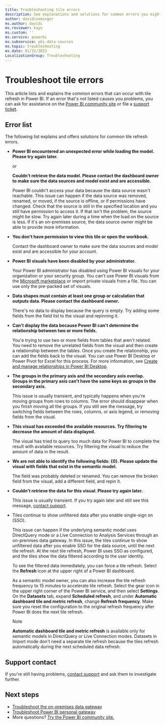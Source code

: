 ```yaml
---
title: Troubleshooting tile errors
description: See explanations and solutions for common errors you might see with tile refresh in Power BI.
author: davidiseminger
ms.author: davidi
ms.reviewer: kayu
ms.custom: ''
ms.service: powerbi
ms.subservice: pbi-data-sources
ms.topic: troubleshooting
ms.date: 01/31/2023
LocalizationGroup: Troubleshooting
---
```

# Troubleshoot tile errors

This article lists and explains the common errors that can occur with tile refresh in Power BI. If an error that's not listed causes you problems, you can ask for assistance on the [Power BI community site](https://community.powerbi.com/) or file a [support ticket](https://powerbi.microsoft.com/support).

## Error list

The following list explains and offers solutions for common tile refresh errors.

- **Power BI encountered an unexpected error while loading the model. Please try again later.**

  or

  **Couldn't retrieve the data model. Please contact the dashboard owner to make sure the data sources and model exist and are accessible.**

  Power BI couldn't access your data because the data source wasn't reachable. This issue can happen if the data source was removed, renamed, or moved, if the source is offline, or if permissions have changed. Check that the source is still in the specified location and you still have permission to access it. If that isn't the problem, the source might be slow. Try again later during a time when the load on the source is less. If it's an on-premises source, the data source owner might be able to provide more information.

- **You don't have permission to view this tile or open the workbook.**

  Contact the dashboard owner to make sure the data sources and model exist and are accessible for your account.

- **Power BI visuals have been disabled by your administrator.**

  Your Power BI administrator has disabled using Power BI visuals for your organization or your security group. You can't use Power BI visuals from the [Microsoft marketplace](https://appsource.microsoft.com/marketplace/apps?page=1&product=power-bi-visuals) or import private visuals from a file. You can use only the pre-packed set of visuals.

- **Data shapes must contain at least one group or calculation that outputs data. Please contact the dashboard owner.**

  There's no data to display because the query is empty. Try adding some fields from the field list to the visual and repinning it.

- **Can't display the data because Power BI can't determine the relationship between two or more fields.**

  You'e trying to use two or more fields from tables that aren't related. You need to remove the unrelated fields from the visual and then create a relationship between the tables. Once you create the relationship, you can add the fields back to the visual. You can use Power BI Desktop or Power Pivot for Excel for this process. For more information, see [Create and manage relationships in Power BI Desktop](../transform-model/desktop-create-and-manage-relationships.md).

- **The groups in the primary axis and the secondary axis overlap. Groups in the primary axis can't have the same keys as groups in the secondary axis.**

  This issue is usually transient, and typically happens when you're moving groups from rows to columns. The error should disappear when you finish moving all the groups. If you still see the message, try switching fields between the rows, columns, or axis legend, or removing fields from the visual.

- **This visual has exceeded the available resources. Try filtering to decrease the amount of data displayed.**

  The visual has tried to query too much data for Power BI to complete the result with available resources. Try filtering the visual to reduce the amount of data in the result.

- **We are not able to identify the following fields: {0}. Please update the visual with fields that exist in the semantic model.**

  The field was probably deleted or renamed. You can remove the broken field from the visual, add a different field, and repin it.

- **Couldn't retrieve the data for this visual. Please try again later.**

  This issue is usually transient. If you try again later and still see this message, [contact support](https://support.powerbi.com).

- Tiles continue to show unfiltered data after you enable single-sign on (SSO).

  This issue can happen if the underlying semantic model uses DirectQuery mode or a Live Connection to Analysis Services through an on-premises data gateway. In this issue, the tiles continue to show unfiltered data after you enable SSO for the data source, until the next tile refresh. At the next tile refresh, Power BI uses SSO as configured, and the tiles show the data filtered according to the user identity.

  To see the filtered data immediately, you can force a tile refresh. Select the **Refresh** icon at the upper right of a Power BI dashboard.

  As a semantic model owner, you can also increase the tile refresh frequency to 15 minutes to accelerate tile refresh. Select the gear icon in the upper right corner of the Power BI service, and then select **Settings**. On the **Datasets** tab, expand **Scheduled refresh**, and under **Automatic dashboard tile and metric refresh**, change **Refresh frequency**. Make sure you reset the configuration to the original refresh frequency after Power BI does the next tile refresh.

  > [!NOTE]
  > **Automatic dashboard tile and metric refresh** is available only for semantic models in DirectQuery or Live Connection modes. Datasets in Import mode don't need a separate tile refresh because the tiles refresh automatically during the next scheduled data refresh.

## Support contact

If you're still having problems, [contact support](https://support.powerbi.com) and ask them to investigate further.

## Next steps

- [Troubleshoot the on-premises data gateway](service-gateway-onprem-tshoot.md)
- [Troubleshoot Power BI personal gateway](service-admin-troubleshooting-power-bi-personal-gateway.md)
- More questions? [Try the Power BI community site.](https://community.powerbi.com)
